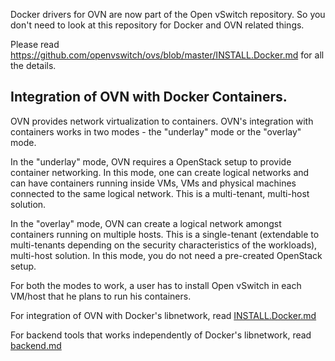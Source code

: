 Docker drivers for OVN are now part of the Open vSwitch repository. So
you don't need to look at this repository for Docker and OVN related things.

Please read https://github.com/openvswitch/ovs/blob/master/INSTALL.Docker.md
for all the details.

Integration of OVN with Docker Containers.
-----------------------------------------

OVN provides network virtualization to containers.  OVN's integration with
containers works in two modes - the "underlay" mode or the "overlay" mode.

In the "underlay" mode, OVN requires a OpenStack setup to provide container
networking. In this mode, one can create logical networks and can have
containers running inside VMs, VMs and physical machines connected to the
same logical network.  This is a multi-tenant, multi-host solution.

In the "overlay" mode, OVN can create a logical network amongst containers
running on multiple hosts. This is a single-tenant (extendable to multi-tenants
depending on the security characteristics of the workloads), multi-host
solution. In this mode, you do not need a pre-created OpenStack setup.

For both the modes to work, a user has to install Open vSwitch in each VM/host
that he plans to run his containers.

For integration of OVN with Docker's libnetwork, read [INSTALL.Docker.md]

For backend tools that works independently of Docker's libnetwork, read
[backend.md]

[INSTALL.Docker.md]: docs/INSTALL.Docker.md
[backend.md]: docs/backend.md

